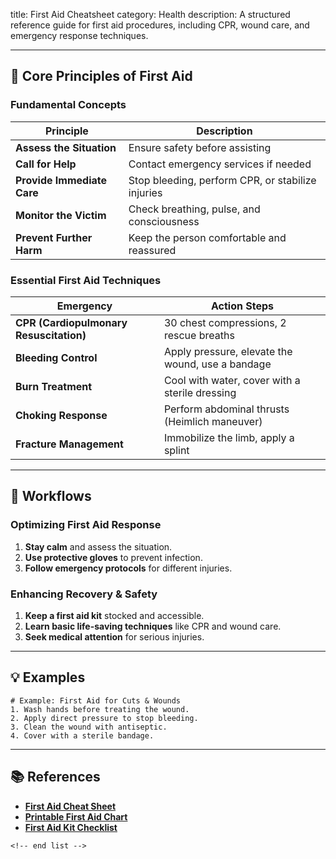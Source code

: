 title: First Aid Cheatsheet
category: Health
description: A structured reference guide for first aid procedures, including CPR, wound care, and emergency response techniques.

---

## 🏥 **Core Principles of First Aid**

### **Fundamental Concepts**

| Principle                        | Description                                       |
| -------------------------------- | ------------------------------------------------- |
| **Assess the Situation**   | Ensure safety before assisting                    |
| **Call for Help**          | Contact emergency services if needed              |
| **Provide Immediate Care** | Stop bleeding, perform CPR, or stabilize injuries |
| **Monitor the Victim**     | Check breathing, pulse, and consciousness         |
| **Prevent Further Harm**   | Keep the person comfortable and reassured         |

### **Essential First Aid Techniques**

| Emergency                                     | Action Steps                                     |
| --------------------------------------------- | ------------------------------------------------ |
| **CPR (Cardiopulmonary Resuscitation)** | 30 chest compressions, 2 rescue breaths          |
| **Bleeding Control**                    | Apply pressure, elevate the wound, use a bandage |
| **Burn Treatment**                      | Cool with water, cover with a sterile dressing   |
| **Choking Response**                    | Perform abdominal thrusts (Heimlich maneuver)    |
| **Fracture Management**                 | Immobilize the limb, apply a splint              |

---

## 🔄 **Workflows**

### **Optimizing First Aid Response**

1. **Stay calm** and assess the situation.
2. **Use protective gloves** to prevent infection.
3. **Follow emergency protocols** for different injuries.

### **Enhancing Recovery & Safety**

1. **Keep a first aid kit** stocked and accessible.
2. **Learn basic life-saving techniques** like CPR and wound care.
3. **Seek medical attention** for serious injuries.

---

## 💡 **Examples**

```plaintext
# Example: First Aid for Cuts & Wounds
1. Wash hands before treating the wound.  
2. Apply direct pressure to stop bleeding.  
3. Clean the wound with antiseptic.  
4. Cover with a sterile bandage.  
```

---

## 📚 **References**

- **[First Aid Cheat Sheet](https://www.template.net/edit-online/486488/first-aid-cheatsheet)**
- **[Printable First Aid Chart](https://www.printablee.com/post_free-printable-first-aid-chart_211704/)**
- **[First Aid Kit Checklist](https://templaterepublic.com/medical/first-aid-kit-checklist-templates/)**

```
<!-- end list -->
```